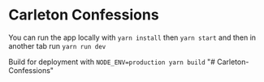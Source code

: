 # Carleton Confessions

You can run the app locally with `yarn install` then `yarn start` and then in another tab run `yarn run dev`

Build for deployment with `NODE_ENV=production yarn build`
"# Carleton-Confessions"
